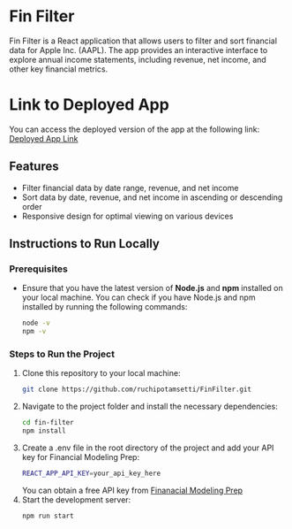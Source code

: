 # Fin Filter

Fin Filter is a React application that allows users to filter and sort financial data for Apple Inc. (AAPL). The app provides an interactive interface to explore annual income statements, including revenue, net income, and other key financial metrics.

# Link to Deployed App
You can access the deployed version of the app at the following link: [Deployed App Link](https://fin-filter.vercel.app/)

## Features
  - Filter financial data by date range, revenue, and net income
  - Sort data by date, revenue, and net income in ascending or descending order
  - Responsive design for optimal viewing on various devices

## Instructions to Run Locally

### Prerequisites
- Ensure that you have the latest version of **Node.js** and **npm** installed on your local machine.
  You can check if you have Node.js and npm installed by running the following commands:
  ```bash
  node -v
  npm -v

### Steps to Run the Project

1. Clone this repository to your local machine:
    ```bash
    git clone https://github.com/ruchipotamsetti/FinFilter.git
    ```
2. Navigate to the project folder and install the necessary dependencies:
    ```bash
    cd fin-filter
    npm install
    ```
3. Create a .env file in the root directory of the project and add your API key for Financial Modeling Prep:
     ```bash
     REACT_APP_API_KEY=your_api_key_here
     ```
   You can obtain a free API key from [Finanacial Modeling Prep](https://site.financialmodelingprep.com/developer/docs#income-statements-financial-statements) 
4. Start the development server:
    ```bash
    npm run start
    ```

